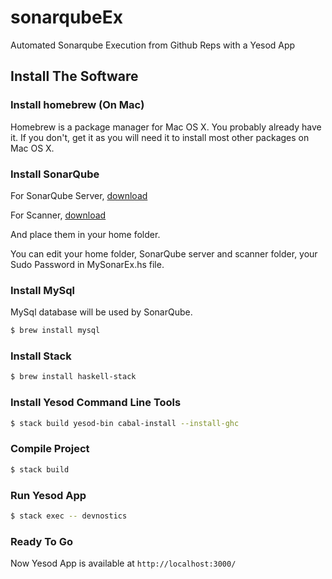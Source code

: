 # sonarqubeEx
Automated Sonarqube Execution from Github Reps with a Yesod App 

## Install The Software

### Install homebrew (On Mac)
Homebrew is a package manager for Mac OS X. You probably already have it. If you don't, get it as you will need it to install most other packages on Mac OS X.

### Install SonarQube
For SonarQube Server, [download](http://www.sonarqube.org/downloads/)

For Scanner, [download](http://docs.sonarqube.org/display/SCAN/Analyzing+with+SonarQube+Scanner)

And place them in your home folder.

You can edit your home folder, SonarQube server and scanner folder, your Sudo Password in MySonarEx.hs file.

### Install MySql
MySql database will be used by SonarQube.
```bash
$ brew install mysql
```

### Install Stack
```bash
$ brew install haskell-stack
```

### Install Yesod Command Line Tools
```bash
$ stack build yesod-bin cabal-install --install-ghc
```

### Compile Project
```bash
$ stack build
```

### Run Yesod App
```bash
$ stack exec -- devnostics
```

### Ready To Go
Now Yesod App is available at ```http://localhost:3000/```



